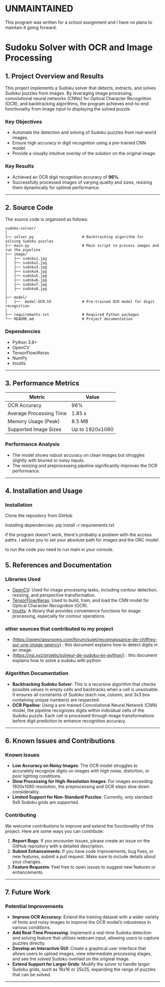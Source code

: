 # **UNMAINTAINED**

This program was written for a school assignment and I have no plans to maintain it going forward.

# Sudoku Solver with OCR and Image Processing

## 1. Project Overview and Results
This project implements a Sudoku solver that detects, extracts, and solves Sudoku puzzles from images. By leveraging image processing, convolutional neural networks (CNNs) for Optical Character Recognition (OCR), and backtracking algorithms, the program achieves end-to-end functionality from image input to displaying the solved puzzle.  

### Key Objectives
- Automate the detection and solving of Sudoku puzzles from real-world images.
- Ensure high accuracy in digit recognition using a pre-trained CNN model.
- Provide a visually intuitive overlay of the solution on the original image.

### Key Results
- Achieved an OCR digit recognition accuracy of **96%**.
- Successfully processed images of varying quality and sizes, resizing them dynamically for optimal performance.

---

## 2. Source Code
The source code is organized as follows:

```plaintext
sudoku-solver/
│
├── solver.py                      # Backtracking algorithm for solving Sudoku puzzles
├── main.py                        # Main script to process images and run the pipeline
├── image/
│   ├── sudoku1.jpg     
│   ├── sudoku2.jpg
│   ├── sudoku3.jpg
|   ├── sudoku4.jpg
│   ├── sudoku5.jpg     
│   ├── sudoku6.jpg
│   ├── sudoku7.jpg
|   ├── sudoku8.jpg
│
├── model/
│   ├──  model-OCR.h5              # Pre-trained OCR model for digit recognition
|
├── requirements.txt               # Required Python packages
└── README.md                      # Project documentation
```



### Dependencies
- Python 3.8+
- OpenCV
- TensorFlow/Keras
- NumPy
- Imutils

---

## 3. Performance Metrics
| **Metric**                  | **Value**           |
|-----------------------------|---------------------|
| OCR Accuracy                | 96%                 |
| Average Processing Time     | 1.85 s              |
| Memory Usage (Peak)         | 8.5 MB              |
| Supported Image Sizes       | Up to 1920x1080     |

### Performance Analysis
- The model shows robust accuracy on clean images but struggles slightly with blurred or noisy inputs.
- The resizing and preprocessing pipeline significantly improves the OCR performance.

---

## 4. Installation and Usage

### Installation

Clone the repository from GitHub

Installing dependencies:
pip install -r requirements.txt

if the program doesn't work, there's probably a problem with the access paths. I advise you to set your absolute path for images and the ORC model.

to run the code you need to run main in your console.

## 5. References and Documentation

### Libraries Used
- [OpenCV](https://opencv.org/): Used for image processing tasks, including contour detection, resizing, and perspective transformation.
- [TensorFlow/Keras](https://www.tensorflow.org/): Used to build, train, and load the CNN model for Optical Character Recognition (OCR).
- [Imutils](https://pypi.org/project/imutils/): A library that provides convenience functions for image processing, especially for contour operations.

 ### other sources that contributed to my project
- (https://openclassrooms.com/forum/sujet/reconnaissance-de-chiffres-sur-une-image-opencv) : this document explains how to detect digits in an image.
- (https://nsi.xyz/projets/solveur-de-sudoku-en-python/) : this document explains how to solve a sudoku with python

### Algorithm Documentation
- **Backtracking Sudoku Solver**: This is a recursive algorithm that checks possible values in empty cells and backtracks when a cell is unsolvable. It ensures all constraints of Sudoku (each row, column, and 3x3 box containing unique numbers) are respected.
- **OCR Pipeline**: Using a pre-trained Convolutional Neural Network (CNN) model, the pipeline recognizes digits within individual cells of the Sudoku puzzle. Each cell is processed through image transformations before digit prediction to enhance recognition accuracy.

---

## 6. Known Issues and Contributions

### Known Issues
- **Low Accuracy on Noisy Images**: The OCR model struggles to accurately recognize digits on images with high noise, distortion, or poor lighting conditions.
- **Slow Processing for High-Resolution Images**: For images exceeding 1920x1080 resolution, the preprocessing and OCR steps slow down considerably.
- **Limited Support for Non-Standard Puzzles**: Currently, only standard 9x9 Sudoku grids are supported.

### Contributing
We welcome contributions to improve and extend the functionality of this project. Here are some ways you can contribute:

1. **Report Bugs**: If you encounter issues, please create an issue on the GitHub repository with a detailed description.
2. **Submit Enhancements**: If you have code improvements, bug fixes, or new features, submit a pull request. Make sure to include details about your changes.
3. **Feature Requests**: Feel free to open issues to suggest new features or enhancements.

---

## 7. Future Work

### Potential Improvements
- **Improve OCR Accuracy**: Extend the training dataset with a wider variety of fonts and noisy images to improve the OCR model’s robustness in various conditions.
- **Add Real-Time Processing**: Implement a real-time Sudoku detection and solving feature that utilizes webcam input, allowing users to capture puzzles directly.
- **Develop an Interactive GUI**: Create a graphical user interface that allows users to upload images, view intermediate processing stages, and see the solved Sudoku overlaid on the original image.
- **Extend Support for Larger Grids**: Modify the solver to handle larger Sudoku grids, such as 16x16 or 25x25, expanding the range of puzzles that can be solved.

---

